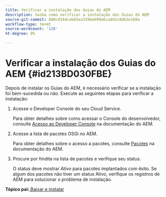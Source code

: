 ```yaml
---
title: Verificar a instalação dos Guias do AEM
description: Saiba como verificar a instalação dos Guias do AEM
source-git-commit: 880cd344ceb65ea339be699ebcad41c0d62e168a
workflow-type: tm+mt
source-wordcount: '128'
ht-degree: 0%

---
```


# Verificar a instalação dos Guias do AEM {#id213BD030FBE}

Depois de instalar os Guias do AEM, é necessário verificar se a instalação foi bem-sucedida ou não. Execute as seguintes etapas para verificar a instalação:

1. Acesse o Developer Console do seu Cloud Service.

   Para obter detalhes sobre como acessar o Console do desenvolvedor, consulte [Acesso ao Developer Console](https://experienceleague.adobe.com/docs/experience-manager-learn/cloud-service/debugging/debugging-aem-as-a-cloud-service/developer-console.html) na documentação do AEM.

1. Acesse a lista de pacotes OSGi no AEM.

   Para obter detalhes sobre o acesso a pacotes, consulte [Pacotes](https://experienceleague.adobe.com/docs/experience-manager-learn/cloud-service/debugging/debugging-aem-as-a-cloud-service/developer-console.html?lang=en#bundles) na documentação do AEM.

1. Procure por fmdita na lista de pacotes e verifique seu status.

   O status deve mostrar *Ativo* para pacotes implantados com êxito. Se algum dos pacotes não tiver um status Ativo, verifique os registros de AEM para solucionar o problema de instalação.


**Tópico pai:**[ Baixar e instalar](download-install.md)
